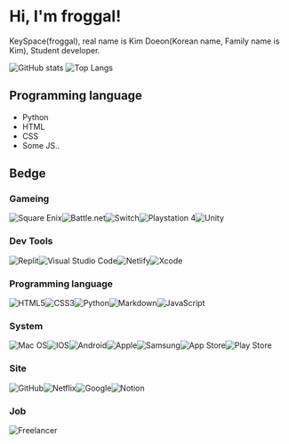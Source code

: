 # Hi, I'm froggal!
KeySpace(froggal), real name is Kim Doeon(Korean name, Family name is Kim), Student developer.

![GitHub stats](https://github-readme-stats.vercel.app/api?username=froggal&show_icons=true&theme=dark)
![Top Langs](https://github-readme-stats.vercel.app/api/top-langs/?username=froggal&layout=compact&theme=dark)


## Programming language
* Python
* HTML
* CSS
* Some JS..

## Bedge
### Gameing
![Square Enix](https://img.shields.io/badge/SquareEnix-%23ED1C24.svg?style=for-the-badge&logo=SquareEnix&logoColor=white)![Battle.net](https://img.shields.io/badge/battle.net-%2300AEFF.svg?style=for-the-badge&logo=battle.net&logoColor=white)![Switch](https://img.shields.io/badge/Switch-E60012?style=for-the-badge&logo=nintendo-switch&logoColor=white)![Playstation 4](https://img.shields.io/badge/Playstation%204-003791?style=for-the-badge&logo=playstation-4&logoColor=white)![Unity](https://img.shields.io/badge/unity-%23000000.svg?style=for-the-badge&logo=unity&logoColor=white)
### Dev Tools
![Replit](https://img.shields.io/badge/Replit-DD1200?style=for-the-badge&logo=Replit&logoColor=white)![Visual Studio Code](https://img.shields.io/badge/Visual%20Studio%20Code-0078d7.svg?style=for-the-badge&logo=visual-studio-code&logoColor=white)![Netlify](https://img.shields.io/badge/netlify-%23000000.svg?style=for-the-badge&logo=netlify&logoColor=#00C7B7)![Xcode](https://img.shields.io/badge/Xcode-007ACC?style=for-the-badge&logo=Xcode&logoColor=white)
### Programming language
![HTML5](https://img.shields.io/badge/html5-%23E34F26.svg?style=for-the-badge&logo=html5&logoColor=white)![CSS3](https://img.shields.io/badge/css3-%231572B6.svg?style)![Python](https://img.shields.io/badge/python-3670A0?style=for-the-badge&logo=python&logoColor=ffdd54)![Markdown](https://img.shields.io/badge/markdown-%23000000.svg?style=for-the-badge&logo=markdown&logoColor=white)![JavaScript](https://img.shields.io/badge/javascript-%23323330.svg?style=for-the-badge&logo=javascript&logoColor=%23F7DF1E)
### System
![Mac OS](https://img.shields.io/badge/mac%20os-000000?style=for-the-badge&logo=macos&logoColor=F0F0F0)![IOS](https://img.shields.io/badge/iOS-000000?style=for-the-badge&logo=ios&logoColor=white)![Android](https://img.shields.io/badge/Android-3DDC84?style=for-the-badge&logo=android&logoColor=white)![Apple](https://img.shields.io/badge/Apple-%23000000.svg?style=for-the-badge&logo=apple&logoColor=white)![Samsung](https://img.shields.io/badge/Samsung-%231428A0.svg?style=for-the-badge&logo=samsung&logoColor=white)![App Store](https://img.shields.io/badge/App_Store-0D96F6?style=for-the-badge&logo=app-store&logoColor=white)![Play Store](https://img.shields.io/badge/Google_Play-414141?style=for-the-badge&logo=google-play&logoColor=white)
### Site
![GitHub](https://img.shields.io/badge/github-%23121011.svg?style=for-the-badge&logo=github&logoColor=white)![Netflix](https://img.shields.io/badge/Netflix-E50914?style=for-the-badge&logo=netflix&logoColor=white)![Google](https://img.shields.io/badge/google-4285F4?style=for-the-badge&logo=google&logoColor=white)![Notion](https://img.shields.io/badge/Notion-%23000000.svg?style=for-the-badge&logo=notion&logoColor=white)
### Job
![Freelancer](https://img.shields.io/badge/Freelancer-29B2FE?style=for-the-badge&logo=Freelancer&logoColor=white)
